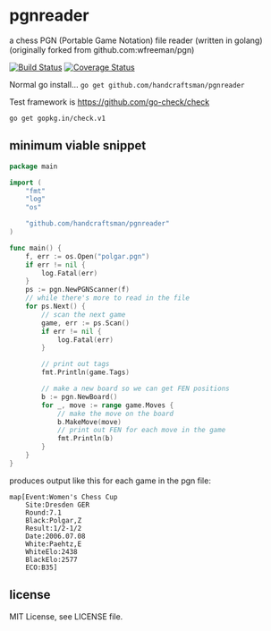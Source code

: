pgnreader
===

a chess PGN (Portable Game Notation) file reader (written in golang) (originally forked from github.com:wfreeman/pgn)

[![Build Status](https://travis-ci.org/handcraftsman/pgnreader.png?branch=master)](https://travis-ci.org/handcraftsman/pgnreader)
[![Coverage Status](https://coveralls.io/repos/handcraftsman/pgnreader/badge.png?branch=master)](https://coveralls.io/r/handcraftsman/pgnreader?branch=master)

Normal go install... `go get github.com/handcraftsman/pgnreader`

Test framework is https://github.com/go-check/check

    go get gopkg.in/check.v1

## minimum viable snippet

```Go
package main

import (
	"fmt"
	"log"
	"os"

	"github.com/handcraftsman/pgnreader"
)

func main() {
	f, err := os.Open("polgar.pgn")
	if err != nil {
		log.Fatal(err)
	}
	ps := pgn.NewPGNScanner(f)
	// while there's more to read in the file
	for ps.Next() {
		// scan the next game
		game, err := ps.Scan()
		if err != nil {
			log.Fatal(err)
		}

		// print out tags
		fmt.Println(game.Tags)

		// make a new board so we can get FEN positions
		b := pgn.NewBoard()
		for _, move := range game.Moves {
			// make the move on the board
			b.MakeMove(move)
			// print out FEN for each move in the game
			fmt.Println(b)
		}
	}
}
```

produces output like this for each game in the pgn file:

```
map[Event:Women's Chess Cup
    Site:Dresden GER 
    Round:7.1 
    Black:Polgar,Z 
    Result:1/2-1/2 
    Date:2006.07.08 
    White:Paehtz,E 
    WhiteElo:2438 
    BlackElo:2577 
    ECO:B35]

```

## license

MIT License, see LICENSE file.
